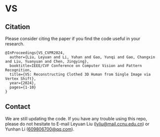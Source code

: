 # VS


## Citation
Please consider citing the paper if you find the code useful in your research.
```
@InProceedings{VS_CVPR2024,
  author={Liu, Leyuan and Li, Yuhan and Gao, Yunqi and Gao, Changxin and Liu, Yuanyuan and Chen, Jingying},
  booktitle=IEEE/CVF Conference on Computer Vision and Pattern Recognition, 
  title={VS: Reconstructing Clothed 3D Human from Single Image via Vertex Shift}, 
  year={2024},
  pages={1-10}
}
```
## Contact
We are still updating the code. If you have any trouble using this repo, please do not hesitate to E-mail Leyuan Liu (lyliu@mail.ccnu.edu.cn) or Yunhan Li (609806700@qq.com).
